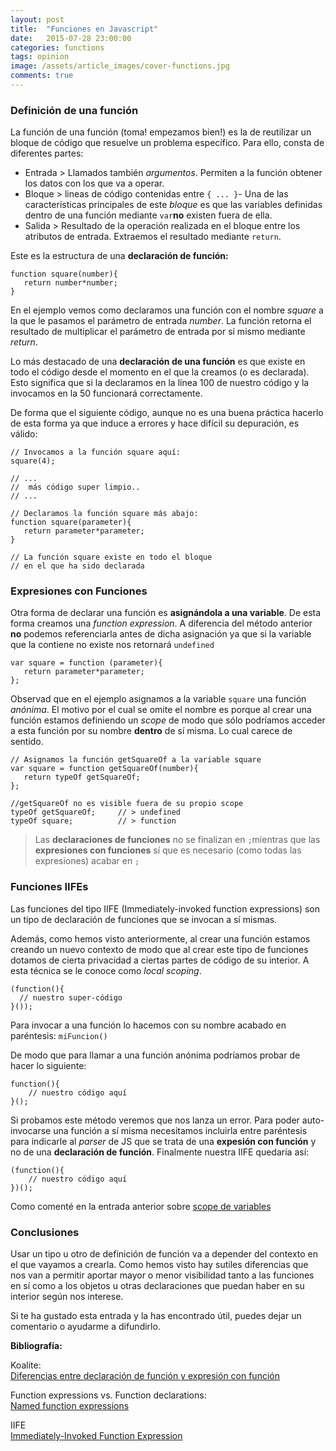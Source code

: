 ```yaml
---
layout: post
title:  "Funciones en Javascript"
date:   2015-07-28 23:00:00
categories: functions
tags: opinion
image: /assets/article_images/cover-functions.jpg
comments: true
---
```


### Definición de una función

La función de una función (toma! empezamos bien!) es la de reutilizar un bloque de código que resuelve un problema específico. Para ello, consta de diferentes partes:

-  Entrada > Llamados también *argumentos*. Permiten a la función obtener los datos con los que va a operar.
-  Bloque > lineas de código contenidas entre `{ ... }`- Una de las características principales de este *bloque* es que las variables definidas dentro de una función mediante `var`**no** existen fuera de ella.
-  Salida > Resultado de la operación realizada en el bloque entre los atributos de entrada. Extraemos el resultado mediante `return`.

Este es la estructura de una **declaración de función:**

```
function square(number){
   return number*number;
}

```

En el ejemplo vemos como declaramos una función con el nombre *square* a la que le pasamos el parámetro de entrada *number*. La función retorna el resultado de multiplicar el parámetro de entrada por sí mismo mediante *return*.

Lo más destacado de una **declaración de una función** es que existe en todo el código desde el momento en el que la creamos (o es declarada). Esto significa que si la declaramos en la línea 100 de nuestro código y la invocamos en la 50 funcionará correctamente.

De forma que el siguiente código, aunque no es una buena práctica hacerlo de esta forma ya que induce a errores y hace difícil su depuración, es válido:

```
// Invocamos a la función square aquí:
square(4);

// ...
//  más código super limpio..
// ... 

// Declaramos la función square más abajo:
function square(parameter){
   return parameter*parameter;
}

// La función square existe en todo el bloque 
// en el que ha sido declarada
```

### Expresiones con Funciones

Otra forma de declarar una función es **asignándola a una variable**. De esta forma creamos una *function expression*. A diferencia del método anterior **no** podemos referenciarla antes de dicha asignación ya que si la variable que la contiene no existe nos retornará `undefined`

```
var square = function (parameter){
   return parameter*parameter;
};
```

Observad que en el ejemplo asignamos a la variable `square` una función *anónima*. El motivo por el cual se omite el nombre es porque al crear una función estamos definiendo un *scope* de modo que sólo podríamos acceder a esta función por su nombre **dentro** de sí misma. Lo cual carece de sentido.

```
// Asignamos la función getSquareOf a la variable square
var square = function getSquareOf(number){
   return typeOf getSquareOf;
};

//getSquareOf no es visible fuera de su propio scope
typeOf getSquareOf;		// > undefined
typeOf square;			// > function
```

> Las **declaraciones de funciones** no se finalizan en `;`mientras que las **expresiones con funciones** sí que es necesario (como todas las expresiones) acabar en `;`

### Funciones IIFEs

Las funciones del tipo IIFE (Immediately-invoked function expressions) son un tipo de declaración de funciones que se invocan a sí mismas.

Además, como hemos visto anteriormente, al crear una función estamos creando un nuevo contexto de modo que al crear este tipo de funciones dotamos de cierta privacidad a ciertas partes de código de su interior. A esta técnica se le conoce como *local scoping*.

```
(function(){
  // nuestro super-código
}());
```

Para invocar a una función lo hacemos con su nombre acabado en paréntesis:
`miFuncion()`

De modo que para llamar a una función anónima podríamos probar de hacer lo siguiente: 
```
function(){ 
	// nuestro código aquí 
}();
```

Si probamos este método veremos que nos lanza un error. Para poder auto-invocarse una función a sí misma necesitamos incluirla entre paréntesis para indicarle al *parser* de JS que se trata de una **expesión con función** y no de una **declaración de función**. Finalmente nuestra IIFE quedaría así:

```
(function(){ 
	// nuestro código aquí 
})();
```

Como comenté en la entrada anterior sobre [scope de variables]()


### Conclusiones

Usar un tipo u otro de definición de función va a depender del contexto en el que vayamos a crearla. Como hemos visto hay sutiles diferencias que nos van a permitir aportar mayor o menor visibilidad tanto a las funciones en sí como a los objetos u otras declaraciones que puedan haber en su interior según nos interese.

Si te ha gustado esta entrada y la has encontrado útil, puedes dejar un comentario o ayudarme a difundirlo.


<div class="referencias">
  <p><strong>Bibliografía:</strong></p>

  <p>Koalite: <br />
  <a href="http://blog.koalite.com/2011/10/javascript-diferencias-entre-declaracion-de-funcion-y-expresion-con-funcion/">Diferencias entre declaración de función y expresión con función</a></p>
  
  <p>Function expressions vs. Function declarations: <br />
  <a href="http://kangax.github.io/nfe/#named-expr">Named function expressions</a></p>

<p>IIFE<br />
  <a href="http://benalman.com/news/2010/11/immediately-invoked-function-expression/">Immediately-Invoked Function Expression</a></p>
  
</div>